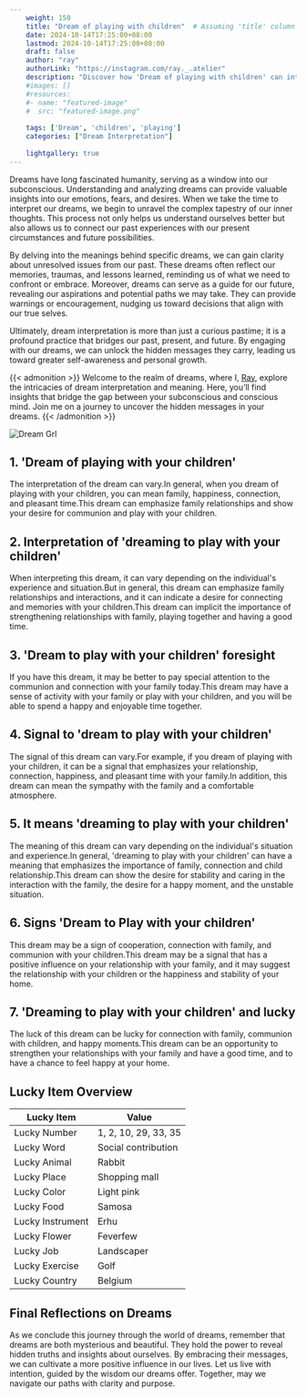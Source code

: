 ```yaml
---
    weight: 150
    title: "Dream of playing with children"  # Assuming 'title' column exists
    date: 2024-10-14T17:25:00+08:00
    lastmod: 2024-10-14T17:25:00+08:00
    draft: false
    author: "ray"
    authorLink: "https://instagram.com/ray._.atelier"
    description: "Discover how 'Dream of playing with children' can interpret your future and uncover its significant meanings in your life."
    #images: []
    #resources:
    #- name: "featured-image"
    #  src: "featured-image.png"
    
    tags: ['Dream', 'children', 'playing']
    categories: ["Dream Interpretation"]
    
    lightgallery: true
---
```

    
Dreams have long fascinated humanity, serving as a window into our subconscious. Understanding and analyzing dreams can provide valuable insights into our emotions, fears, and desires. When we take the time to interpret our dreams, we begin to unravel the complex tapestry of our inner thoughts. This process not only helps us understand ourselves better but also allows us to connect our past experiences with our present circumstances and future possibilities.

By delving into the meanings behind specific dreams, we can gain clarity about unresolved issues from our past. These dreams often reflect our memories, traumas, and lessons learned, reminding us of what we need to confront or embrace. Moreover, dreams can serve as a guide for our future, revealing our aspirations and potential paths we may take. They can provide warnings or encouragement, nudging us toward decisions that align with our true selves.

Ultimately, dream interpretation is more than just a curious pastime; it is a profound practice that bridges our past, present, and future. By engaging with our dreams, we can unlock the hidden messages they carry, leading us toward greater self-awareness and personal growth.

{{< admonition >}}
Welcome to the realm of dreams, where I, [Ray](https://instagram.com/ray._.atelier), explore the intricacies of dream interpretation and meaning. Here, you’ll find insights that bridge the gap between your subconscious and conscious mind. Join me on a journey to uncover the hidden messages in your dreams.
{{< /admonition >}}

![Dream Grl](https://cdn.pixabay.com/photo/2017/11/02/03/35/gothic-2910057_1280.jpg "Dream Grl")

## 1. 'Dream of playing with your children'
The interpretation of the dream can vary.In general, when you dream of playing with your children, you can mean family, happiness, connection, and pleasant time.This dream can emphasize family relationships and show your desire for communion and play with your children.

## 2. Interpretation of 'dreaming to play with your children'
When interpreting this dream, it can vary depending on the individual's experience and situation.But in general, this dream can emphasize family relationships and interactions, and it can indicate a desire for connecting and memories with your children.This dream can implicit the importance of strengthening relationships with family, playing together and having a good time.

## 3. 'Dream to play with your children' foresight
If you have this dream, it may be better to pay special attention to the communion and connection with your family today.This dream may have a sense of activity with your family or play with your children, and you will be able to spend a happy and enjoyable time together.

## 4. Signal to 'dream to play with your children'
The signal of this dream can vary.For example, if you dream of playing with your children, it can be a signal that emphasizes your relationship, connection, happiness, and pleasant time with your family.In addition, this dream can mean the sympathy with the family and a comfortable atmosphere.

## 5. It means 'dreaming to play with your children'
The meaning of this dream can vary depending on the individual's situation and experience.In general, 'dreaming to play with your children' can have a meaning that emphasizes the importance of family, connection and child relationship.This dream can show the desire for stability and caring in the interaction with the family, the desire for a happy moment, and the unstable situation.

## 6. Signs 'Dream to Play with your children'
This dream may be a sign of cooperation, connection with family, and communion with your children.This dream may be a signal that has a positive influence on your relationship with your family, and it may suggest the relationship with your children or the happiness and stability of your home.

## 7. 'Dreaming to play with your children' and lucky
The luck of this dream can be lucky for connection with family, communion with children, and happy moments.This dream can be an opportunity to strengthen your relationships with your family and have a good time, and to have a chance to feel happy at your home.

## Lucky Item Overview
| Lucky Item          | Value              |
|---------------|--------------------|
| Lucky Number        | 1, 2, 10, 29, 33, 35  |
| Lucky Word          | Social contribution |
| Lucky Animal        | Rabbit |
| Lucky Place         | Shopping mall     |
| Lucky Color         | Light pink     |
| Lucky Food          | Samosa      |
| Lucky Instrument    | Erhu |
| Lucky Flower        | Feverfew    |
| Lucky Job           | Landscaper       |
| Lucky Exercise      | Golf  |
| Lucky Country       | Belgium    |


##  Final Reflections on Dreams

As we conclude this journey through the world of dreams, remember that dreams are both mysterious and beautiful. They hold the power to reveal hidden truths and insights about ourselves. By embracing their messages, we can cultivate a more positive influence in our lives. Let us live with intention, guided by the wisdom our dreams offer. Together, may we navigate our paths with clarity and purpose.
